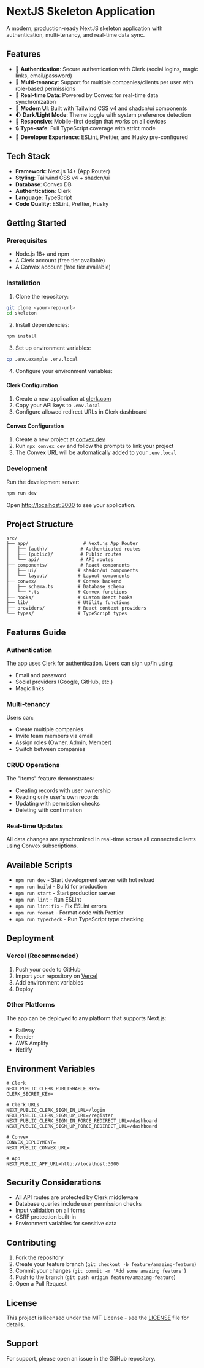 # NextJS Skeleton Application

A modern, production-ready NextJS skeleton application with authentication, multi-tenancy, and real-time data sync.

## Features

- 🔐 **Authentication**: Secure authentication with Clerk (social logins, magic links, email/password)
- 🏢 **Multi-tenancy**: Support for multiple companies/clients per user with role-based permissions
- 🔄 **Real-time Data**: Powered by Convex for real-time data synchronization
- 🎨 **Modern UI**: Built with Tailwind CSS v4 and shadcn/ui components
- 🌓 **Dark/Light Mode**: Theme toggle with system preference detection
- 📱 **Responsive**: Mobile-first design that works on all devices
- 🔒 **Type-safe**: Full TypeScript coverage with strict mode
- 🧪 **Developer Experience**: ESLint, Prettier, and Husky pre-configured

## Tech Stack

- **Framework**: Next.js 14+ (App Router)
- **Styling**: Tailwind CSS v4 + shadcn/ui
- **Database**: Convex DB
- **Authentication**: Clerk
- **Language**: TypeScript
- **Code Quality**: ESLint, Prettier, Husky

## Getting Started

### Prerequisites

- Node.js 18+ and npm
- A Clerk account (free tier available)
- A Convex account (free tier available)

### Installation

1. Clone the repository:

```bash
git clone <your-repo-url>
cd skeleton
```

2. Install dependencies:

```bash
npm install
```

3. Set up environment variables:

```bash
cp .env.example .env.local
```

4. Configure your environment variables:

#### Clerk Configuration

1. Create a new application at [clerk.com](https://clerk.com)
2. Copy your API keys to `.env.local`
3. Configure allowed redirect URLs in Clerk dashboard

#### Convex Configuration

1. Create a new project at [convex.dev](https://convex.dev)
2. Run `npx convex dev` and follow the prompts to link your project
3. The Convex URL will be automatically added to your `.env.local`

### Development

Run the development server:

```bash
npm run dev
```

Open [http://localhost:3000](http://localhost:3000) to see your application.

## Project Structure

```
src/
├── app/                    # Next.js App Router
│   ├── (auth)/            # Authenticated routes
│   ├── (public)/          # Public routes
│   └── api/               # API routes
├── components/            # React components
│   ├── ui/               # shadcn/ui components
│   └── layout/           # Layout components
├── convex/               # Convex backend
│   ├── schema.ts         # Database schema
│   └── *.ts              # Convex functions
├── hooks/                # Custom React hooks
├── lib/                  # Utility functions
├── providers/            # React context providers
└── types/                # TypeScript types
```

## Features Guide

### Authentication

The app uses Clerk for authentication. Users can sign up/in using:

- Email and password
- Social providers (Google, GitHub, etc.)
- Magic links

### Multi-tenancy

Users can:

- Create multiple companies
- Invite team members via email
- Assign roles (Owner, Admin, Member)
- Switch between companies

### CRUD Operations

The "Items" feature demonstrates:

- Creating records with user ownership
- Reading only user's own records
- Updating with permission checks
- Deleting with confirmation

### Real-time Updates

All data changes are synchronized in real-time across all connected clients using Convex subscriptions.

## Available Scripts

- `npm run dev` - Start development server with hot reload
- `npm run build` - Build for production
- `npm run start` - Start production server
- `npm run lint` - Run ESLint
- `npm run lint:fix` - Fix ESLint errors
- `npm run format` - Format code with Prettier
- `npm run typecheck` - Run TypeScript type checking

## Deployment

### Vercel (Recommended)

1. Push your code to GitHub
2. Import your repository on [Vercel](https://vercel.com)
3. Add environment variables
4. Deploy

### Other Platforms

The app can be deployed to any platform that supports Next.js:

- Railway
- Render
- AWS Amplify
- Netlify

## Environment Variables

```env
# Clerk
NEXT_PUBLIC_CLERK_PUBLISHABLE_KEY=
CLERK_SECRET_KEY=

# Clerk URLs
NEXT_PUBLIC_CLERK_SIGN_IN_URL=/login
NEXT_PUBLIC_CLERK_SIGN_UP_URL=/register
NEXT_PUBLIC_CLERK_SIGN_IN_FORCE_REDIRECT_URL=/dashboard
NEXT_PUBLIC_CLERK_SIGN_UP_FORCE_REDIRECT_URL=/dashboard

# Convex
CONVEX_DEPLOYMENT=
NEXT_PUBLIC_CONVEX_URL=

# App
NEXT_PUBLIC_APP_URL=http://localhost:3000
```

## Security Considerations

- All API routes are protected by Clerk middleware
- Database queries include user permission checks
- Input validation on all forms
- CSRF protection built-in
- Environment variables for sensitive data

## Contributing

1. Fork the repository
2. Create your feature branch (`git checkout -b feature/amazing-feature`)
3. Commit your changes (`git commit -m 'Add some amazing feature'`)
4. Push to the branch (`git push origin feature/amazing-feature`)
5. Open a Pull Request

## License

This project is licensed under the MIT License - see the [LICENSE](LICENSE) file for details.

## Support

For support, please open an issue in the GitHub repository.
